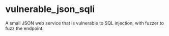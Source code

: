 vulnerable_json_sqli
====================

A small JSON web service that is vulnerable to SQL injection, with fuzzer to fuzz the endpoint.

